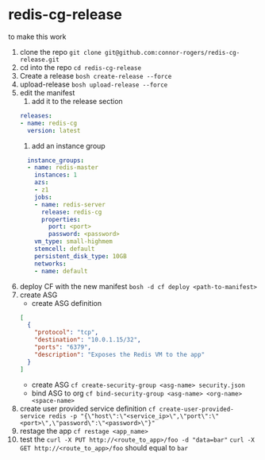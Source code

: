 # redis-cg-release

to make this work 

1. clone the repo
`git clone git@github.com:connor-rogers/redis-cg-release.git`
1. cd into the repo
`cd redis-cg-release`
1. Create a release
`bosh create-release --force`
1. upload-release
`bosh upload-release --force`
1. edit the manifest
    1. add it to the release section
    ```yaml
    releases:
    - name: redis-cg
      version: latest
    ```
    1. add an instance group
    ```yaml
      instance_groups:
      - name: redis-master
        instances: 1
        azs:
        - z1
        jobs:
        - name: redis-server
          release: redis-cg
          properties:
            port: <port>
            password: <password>
        vm_type: small-highmem
        stemcell: default
        persistent_disk_type: 10GB
        networks:
        - name: default
    ```
1. deploy CF with the new manifest
`bosh -d cf deploy <path-to-manifest>`
1. create ASG
    - create ASG definition
    ```json
    [
      {
        "protocol": "tcp",
        "destination": "10.0.1.15/32",
        "ports": "6379",
        "description": "Exposes the Redis VM to the app"
      }
    ]
    ```
    - create ASG
    `cf create-security-group <asg-name> security.json`
    - bind ASG to org
    `cf bind-security-group <asg-name> <org-name> <space-name>`
1. create user provided service definition
`cf create-user-provided-service redis -p "{\"host\":\"<service_ip>\",\"port\":\"<port>\",\"password\":\"<password>\"}"`
1. restage the app
`cf restage <app_name>`
1. test the 
`curl -X PUT http://<route_to_app>/foo -d "data=bar"`
`curl -X GET http://<route_to_app>/foo` should equal to `bar`
